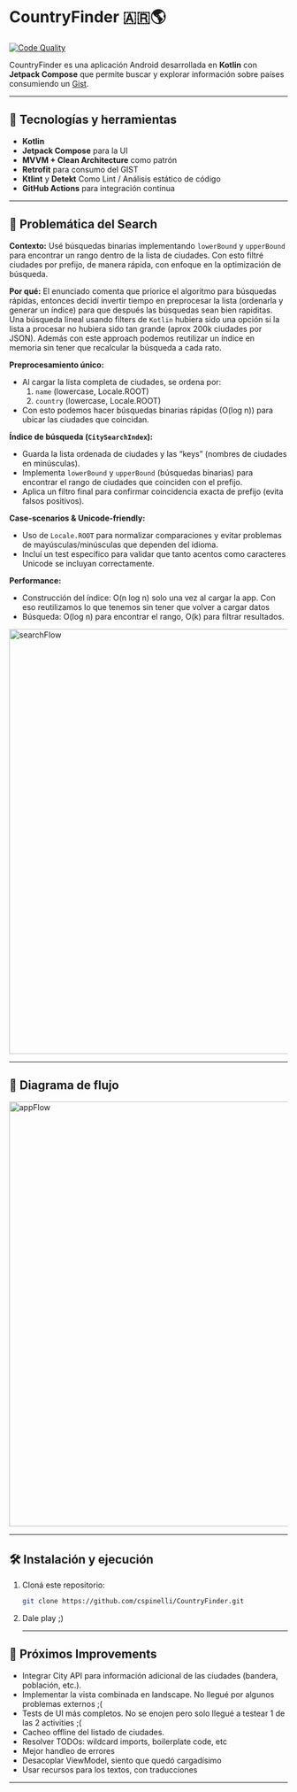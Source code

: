 # CountryFinder 🇦🇷🌎

[![Code Quality](https://github.com/cspinelli/CountryFinder/actions/workflows/code_quality.yml/badge.svg)](https://github.com/cspinelli/CountryFinder/actions/workflows/code_quality.yml)

CountryFinder es una aplicación Android desarrollada en **Kotlin** con **Jetpack Compose** que permite buscar y explorar información sobre países consumiendo un [Gist](https://gist.githubusercontent.com/hernan-uala/dce8843a8edbe0b0018b32e137bc2b3a/raw/0996accf70cb0ca0e16f9a99e0ee185fafca7af1/cities.json).  

---

## 🚀 Tecnologías y herramientas

- **Kotlin**
- **Jetpack Compose** para la UI
- **MVVM + Clean Architecture** como patrón
- **Retrofit** para consumo del GIST
- **Ktlint** y **Detekt** Como Lint / Análisis estático de código
- **GitHub Actions** para integración continua

---

## 🔎 Problemática del Search

**Contexto:** Usé búsquedas binarias implementando `lowerBound` y `upperBound` para encontrar un rango dentro de la lista de ciudades. Con esto filtré ciudades por prefijo, de manera rápida, con enfoque en la optimización de búsqueda.

**Por qué:** El enunciado comenta que priorice el algoritmo para búsquedas rápidas, entonces decidí invertir tiempo en preprocesar la lista (ordenarla y generar un índice) para que después las búsquedas sean bien rapiditas. Una búsqueda lineal usando filters de `Kotlin` hubiera sido una opción si la lista a procesar no hubiera sido tan grande (aprox 200k ciudades por JSON). Además con este approach podemos reutilizar un índice en memoria sin tener que recalcular la búsqueda a cada rato.

**Preprocesamiento único:**  
   - Al cargar la lista completa de ciudades, se ordena por:
     1. `name` (lowercase, Locale.ROOT)
     2. `country` (lowercase, Locale.ROOT)
   - Con esto podemos hacer búsquedas binarias rápidas (O(log n)) para ubicar las ciudades que coincidan.

**Índice de búsqueda (`CitySearchIndex`):**
   - Guarda la lista ordenada de ciudades y las “keys” (nombres de ciudades en minúsculas).
   - Implementa `lowerBound` y `upperBound` (búsquedas binarias) para encontrar el rango de ciudades que coinciden con el prefijo.
   - Aplica un filtro final para confirmar coincidencia exacta de prefijo (evita falsos positivos).

**Case-scenarios & Unicode-friendly:**
   - Uso de `Locale.ROOT` para normalizar comparaciones y evitar problemas de mayúsculas/minúsculas que dependen del idioma.
   - Incluí un test específico para validar que tanto acentos como caracteres Unicode se incluyan correctamente.

**Performance:**
   - Construcción del índice: O(n log n) solo una vez al cargar la app. Con eso reutilizamos lo que tenemos sin tener que volver a cargar datos
   - Búsqueda: O(log n) para encontrar el rango, O(k) para filtrar resultados.

<img width="512" height="768" alt="searchFlow" src="https://github.com/user-attachments/assets/d6d5a2a4-523e-4160-93d9-ea7edc1ec9a1" />

---

## 🔀 Diagrama de flujo

<img width="512" height="768" alt="appFlow" src="https://github.com/user-attachments/assets/ca8b99ba-0c7d-4559-90ed-4708aaa90f08" />

---

## 🛠 Instalación y ejecución

1. Cloná este repositorio:
   ```bash
   git clone https://github.com/cspinelli/CountryFinder.git
   
2. Dale play ;)

   ---

## 🔨 Próximos Improvements
- Integrar City API para información adicional de las ciudades (bandera, población, etc.).
- Implementar la vista combinada en landscape. No llegué por algunos problemas externos ;(
- Tests de UI más completos. No se enojen pero solo llegué a testear 1 de las 2 activities ;(
- Cacheo offline del listado de ciudades.
- Resolver TODOs: wildcard imports, boilerplate code, etc
- Mejor handleo de errores
- Desacoplar ViewModel, siento que quedó cargadísimo
- Usar recursos para los textos, con traducciones

---
